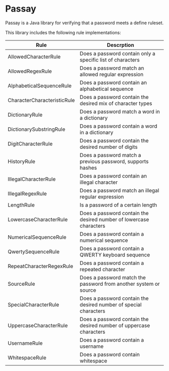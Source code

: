 # Passay

Passay is a Java library for verifying that a password meets a define ruleset.

This library includes the following rule implementations:

Rule | Descrption
---- | ----------
AllowedCharacterRule | Does a password contain only a specific list of characters
AllowedRegexRule | Does a password match an allowed regular expression
AlphabeticalSequenceRule | Does a password contain an alphabetical sequence
CharacterCharacteristicRule | Does a password contain the desired mix of character types
DictionaryRule | Does a password match a word in a dictionary
DictionarySubstringRule | Does a password contain a word in a dictionary
DigitCharacterRule | Does a password contain the desired number of digits
HistoryRule | Does a password match a previous password, supports hashes
IllegalCharacterRule | Does a password contain an illegal character
IllegalRegexRule | Does a password match an illegal regular expression
LengthRule | Is a password of a certain length
LowercaseCharacterRule | Does a password contain the desired number of lowercase characters
NumericalSequenceRule | Does a password contain a numerical sequence
QwertySequenceRule | Does a password contain a QWERTY keyboard sequence
RepeatCharacterRegexRule | Does a password contain a repeated character
SourceRule | Does a password match the password from another system or source
SpecialCharacterRule | Does a password contain the desired number of special characters
UppercaseCharacterRule | Does a password contain the desired number of uppercase characters
UsernameRule | Does a password contain a username
WhitespaceRule | Does a password contain whitespace

